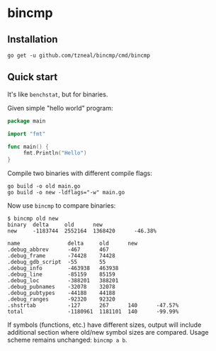# bincmp

## Installation

	go get -u github.com/tzneal/bincmp/cmd/bincmp

## Quick start

It's like `benchstat`, but for binaries.

Given simple "hello world" program:

```go
package main

import "fmt"

func main() {
     fmt.Println("Hello")
}
```

Compile two binaries with different compile flags:

```
go build -o old main.go
go build -o new -ldflags="-w" main.go
```

Now use `bincmp` to compare binaries:

```
$ bincmp old new
binary  delta     old      new
new     -1183744  2552164  1368420      -46.38%

name               delta     old      new
.debug_abbrev      -467      467      
.debug_frame       -74428    74428    
.debug_gdb_script  -55       55       
.debug_info        -463938   463938   
.debug_line        -85159    85159    
.debug_loc         -388201   388201   
.debug_pubnames    -32078    32078    
.debug_pubtypes    -44188    44188    
.debug_ranges      -92320    92320    
.shstrtab          -127      267      140      -47.57%
total              -1180961  1181101  140      -99.99%
```

If symbols (functions, etc.) have different sizes, output will include additional
section where old/new symbol sizes are compared.
Usage scheme remains unchanged: `bincmp a b`.